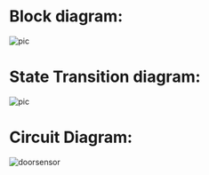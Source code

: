# Block diagram:
 
 ![pic](https://www.researchgate.net/publication/327023036/figure/fig4/AS:434105029533699@1480510112268/The-Block-diagram-of-an-electronic-lock.png)
 
 
# State Transition diagram:

 ![pic](https://hackster.imgix.net/uploads/attachments/213897/sbVsWgptX9sfqta4Qz8x.png?auto=compress%2Cformat&w=680&h=510&fit=max)


# Circuit Diagram:
![doorsensor](https://user-images.githubusercontent.com/101114968/164713085-c191989f-8c75-4437-bb5e-46b5d1721b84.png)
